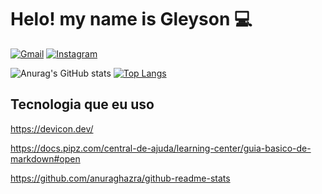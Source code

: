 # Helo! my name is Gleyson  💻 

[![Gmail](https://img.shields.io/badge/Gmail-D14836?style=for-the-badge&logo=gmail&logoColor=white)](gleyson_emilio@hotmail.com)
[![Instagram](https://img.shields.io/badge/LinkedIn-0077B5?style=for-the-badge&logo=linkedin&logoColor=white)](https://www.linkedin.com/in/gleysonsilva/)

<div style="display: inline_block">

![Anurag's GitHub stats](https://github-readme-stats.vercel.app/api?username=anuraghazra&show_icons=true&theme=dark)
[![Top Langs](https://github-readme-stats.vercel.app/api/top-langs/?username=gleysonemilio&layout=compact&theme=dark)](https://github.com/anuraghazra/github-readme-stats)
</div>


## Tecnologia que eu uso 

<div style="display: inline_block">

</div>

https://devicon.dev/


https://docs.pipz.com/central-de-ajuda/learning-center/guia-basico-de-markdown#open

https://github.com/anuraghazra/github-readme-stats
